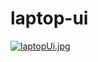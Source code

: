 # laptop-ui
[![laptopUi.jpg](https://i.postimg.cc/rss0HC5T/laptopUi.jpg)](https://postimg.cc/vxRZgnP2)
